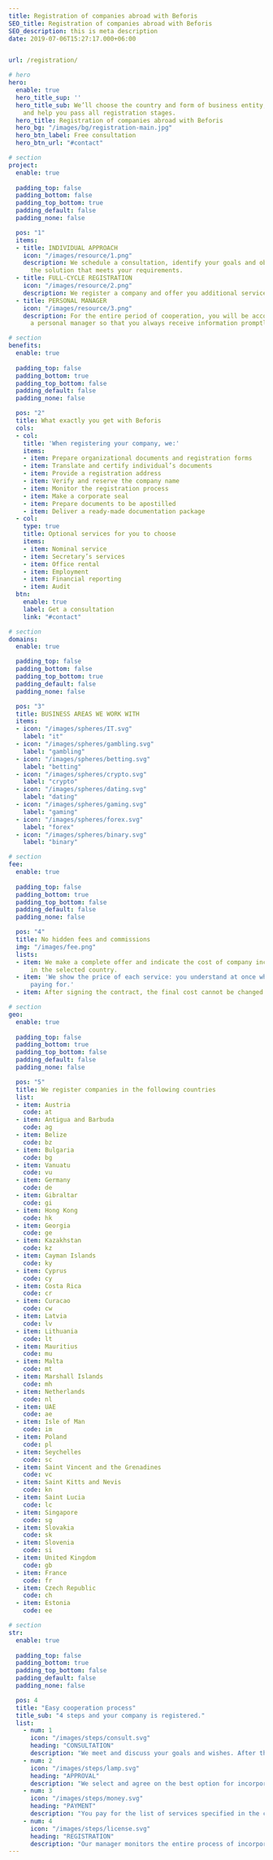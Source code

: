 ```yaml
---
title: Registration of companies abroad with Beforis
SEO_title: Registration of companies abroad with Beforis
SEO_description: this is meta description
date: 2019-07-06T15:27:17.000+06:00


url: /registration/

# hero
hero:
  enable: true
  hero_title_sup: ''
  hero_title_sub: We’ll choose the country and form of business entity, prepare documents
    and help you pass all registration stages.
  hero_title: Registration of companies abroad with Beforis
  hero_bg: "/images/bg/registration-main.jpg"
  hero_btn_label: Free consultation
  hero_btn_url: "#contact"

# section
project:
  enable: true
 
  padding_top: false
  padding_bottom: false
  padding_top_bottom: true
  padding_default: false
  padding_none: false 

  pos: "1"
  items:
  - title: INDIVIDUAL APPROACH
    icon: "/images/resource/1.png"
    description: We schedule a consultation, identify your goals and objectives, prepare
      the solution that meets your requirements.
  - title: FULL-CYCLE REGISTRATION
    icon: "/images/resource/2.png"
    description: We register a company and offer you additional services.
  - title: PERSONAL MANAGER
    icon: "/images/resource/3.png"
    description: For the entire period of cooperation, you will be accompanied by
      a personal manager so that you always receive information promptly.

# section
benefits:
  enable: true
   
  padding_top: false
  padding_bottom: true
  padding_top_bottom: false
  padding_default: false
  padding_none: false

  pos: "2"
  title: What exactly you get with Beforis
  cols:
  - col: 
    title: 'When registering your company, we:'
    items:
    - item: Prepare organizational documents and registration forms
    - item: Translate and certify individual’s documents
    - item: Provide a registration address
    - item: Verify and reserve the company name
    - item: Monitor the registration process
    - item: Make a corporate seal
    - item: Prepare documents to be apostilled
    - item: Deliver a ready-made documentation package
  - col: 
    type: true
    title: Optional services for you to choose
    items:
    - item: Nominal service
    - item: Secretary’s services
    - item: Office rental
    - item: Employment
    - item: Financial reporting
    - item: Audit
  btn:
    enable: true
    label: Get a consultation
    link: "#contact"

# section
domains:
  enable: true

  padding_top: false
  padding_bottom: false
  padding_top_bottom: true
  padding_default: false
  padding_none: false 

  pos: "3"
  title: BUSINESS AREAS WE WORK WITH
  items:
  - icon: "/images/spheres/IT.svg"
    label: "it"
  - icon: "/images/spheres/gambling.svg"
    label: "gambling"
  - icon: "/images/spheres/betting.svg"
    label: "betting"
  - icon: "/images/spheres/crypto.svg"
    label: "crypto"
  - icon: "/images/spheres/dating.svg"
    label: "dating"
  - icon: "/images/spheres/gaming.svg"
    label: "gaming"
  - icon: "/images/spheres/forex.svg"
    label: "forex"
  - icon: "/images/spheres/binary.svg"
    label: "binary"

# section
fee:
  enable: true
     
  padding_top: false
  padding_bottom: true
  padding_top_bottom: false
  padding_default: false
  padding_none: false 

  pos: "4"
  title: No hidden fees and commissions
  img: "/images/fee.png"
  lists:
  - item: We make a complete offer and indicate the cost of company incorporation
      in the selected country.
  - item: 'We show the price of each service: you understand at once what you are
      paying for.'
  - item: After signing the contract, the final cost cannot be changed.

# section
geo:
  enable: true
 
  padding_top: false
  padding_bottom: true
  padding_top_bottom: false
  padding_default: false
  padding_none: false

  pos: "5"
  title: We register companies in the following countries
  list:
  - item: Austria
    code: at
  - item: Antigua and Barbuda
    code: ag
  - item: Belize
    code: bz
  - item: Bulgaria
    code: bg
  - item: Vanuatu
    code: vu
  - item: Germany
    code: de
  - item: Gibraltar
    code: gi
  - item: Hong Kong
    code: hk
  - item: Georgia
    code: ge
  - item: Kazakhstan
    code: kz
  - item: Cayman Islands
    code: ky
  - item: Cyprus
    code: cy
  - item: Costa Rica
    code: cr
  - item: Curacao
    code: cw
  - item: Latvia
    code: lv
  - item: Lithuania
    code: lt
  - item: Mauritius
    code: mu
  - item: Malta
    code: mt
  - item: Marshall Islands
    code: mh
  - item: Netherlands
    code: nl
  - item: UAE
    code: ae
  - item: Isle of Man
    code: im
  - item: Poland
    code: pl
  - item: Seychelles
    code: sc
  - item: Saint Vincent and the Grenadines
    code: vc
  - item: Saint Kitts and Nevis
    code: kn
  - item: Saint Lucia
    code: lc
  - item: Singapore
    code: sg
  - item: Slovakia
    code: sk
  - item: Slovenia
    code: si
  - item: United Kingdom
    code: gb
  - item: France
    code: fr
  - item: Czech Republic
    code: ch
  - item: Estonia
    code: ee

# section
str:
  enable: true
     
  padding_top: false
  padding_bottom: true
  padding_top_bottom: false
  padding_default: false
  padding_none: false 

  pos: 4
  title: "Easy cooperation process"
  title_sub: "4 steps and your company is registered."
  list:
    - num: 1
      icon: "/images/steps/consult.svg"
      heading: "CONSULTATION"
      description: "We meet and discuss your goals and wishes. After that, the manager will make several price offers." 
    - num: 2
      icon: "/images/steps/lamp.svg"
      heading: "APPROVAL"
      description: "We select and agree on the best option for incorporation. The terms are captured in the contract."
    - num: 3
      icon: "/images/steps/money.svg"
      heading: "PAYMENT"
      description: "You pay for the list of services specified in the contract, we prepare documents and start the registration process of your company."
    - num: 4
      icon: "/images/steps/license.svg"
      heading: "REGISTRATION"
      description: "Our manager monitors the entire process of incorporation. We send you a ready-made documentation package when everything is done."
---
```


